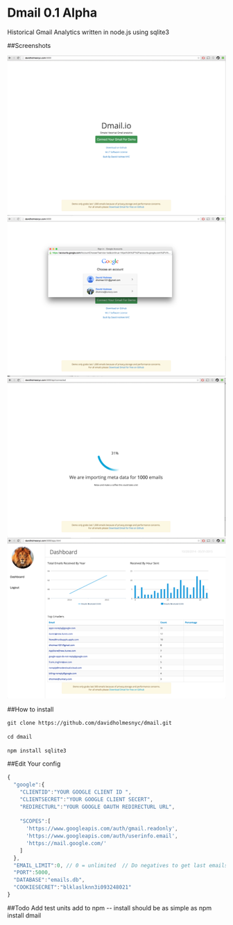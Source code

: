 # Dmail 0.1 Alpha
Historical Gmail Analytics written in node.js using sqlite3 

##Screenshots 

<img src="screenshots/login.png">
<br/>
<img src="screenshots/gmailoauth.png">
<br/>
<img src="screenshots/onboard.png">
<br/>
<img src="screenshots/dashboard.png">
<br/>

##How to install 
```
git clone https://github.com/davidholmesnyc/dmail.git

cd dmail

npm install sqlite3
```

##Edit Your config 
```javascript
{
  "google":{
    "CLIENTID":"YOUR GOOGLE CLIENT ID ",
    "CLIENTSECRET":"YOUR GOOGLE CLIENT SECERT",
    "REDIRECTURL":"YOUR GOOGLE OAUTH REDIRECTURL URL",
    
    "SCOPES":[
      'https://www.googleapis.com/auth/gmail.readonly',
      'https://www.googleapis.com/auth/userinfo.email',
      'https://mail.google.com/'
    ]
  },
  "EMAIL_LIMIT":0, // 0 = unlimited  // Do negatives to get last emails for example -10 gets last 10 emails
  "PORT":5000,
  "DATABASE":"emails.db",
  "COOKIESECRET":"blklaslknn3i093248021"
}
```

##Todo 
Add test units
add to npm -- install should be as simple as npm install dmail 



